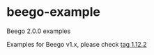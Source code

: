 # beego-example

Beego 2.0.0 examples

Examples for Beego v1.x, please check [tag 1.12.2](https://github.com/beego/beego-example/tree/v1.12.2) 
